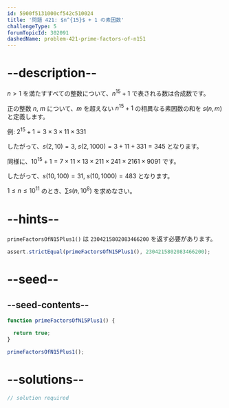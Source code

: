 ```yaml
---
id: 5900f5131000cf542c510024
title: '問題 421: $n^{15}$ + 1 の素因数'
challengeType: 5
forumTopicId: 302091
dashedName: problem-421-prime-factors-of-n151
---
```


# --description--

$n > 1$ を満たすすべての整数について、$n^{15} + 1$ で表される数は合成数です。

正の整数 $n$, $m$ について、$m$ を超えない $n^{15} + 1$ の相異なる素因数の和を $s(n, m)$ と定義します。

例: $2^{15} + 1 = 3 × 3 × 11 × 331$

したがって、$s(2, 10) = 3$, $s(2, 1000) = 3 + 11 + 331 = 345$ となります。

同様に、${10}^{15} + 1 = 7 × 11 × 13 × 211 × 241 × 2161 × 9091$ です。

したがって、$s(10, 100) = 31$, $s(10, 1000) = 483$ となります。

$1 ≤ n ≤ {10}^{11}$ のとき、$\sum s(n, {10}^8)$ を求めなさい。

# --hints--

`primeFactorsOfN15Plus1()` は `2304215802083466200` を返す必要があります。

```js
assert.strictEqual(primeFactorsOfN15Plus1(), 2304215802083466200);
```

# --seed--

## --seed-contents--

```js
function primeFactorsOfN15Plus1() {

  return true;
}

primeFactorsOfN15Plus1();
```

# --solutions--

```js
// solution required
```
